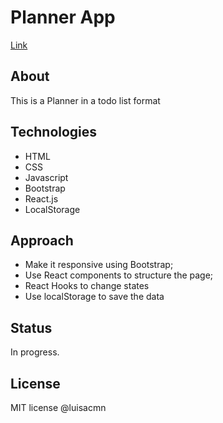 # Planner App
[Link](https://csb-o38857.netlify.app/)

## About
This is a Planner in a todo list format

## Technologies
- HTML
- CSS
- Javascript
- Bootstrap
- React.js
- LocalStorage

## Approach
- Make it responsive using Bootstrap;
- Use React components to structure the page;
- React Hooks to change states
- Use localStorage to save the data

## Status
In progress. 

## License
MIT license @luisacmn

